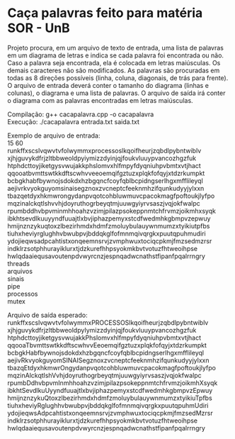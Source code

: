 # Caça palavras feito para matéria SOR - UnB
  
Projeto procura, em um arquivo de texto de entrada, uma lista de palavras em um diagrama de letras e indica se cada palavra foi encontrada ou não. Caso a palavra seja encontrada, ela é colocada em letras maiúsculas. Os demais caracteres não são modificados. As palavras são procuradas em todas as 8 direções possíveis (linha, coluna, diagonais, de trás para frente). O arquivo de entrada deverá conter o tamanho do diagrama (linhas e colunas), o diagrama e uma lista de palavras. O arquivo de saída irá conter o diagrama com as palavras encontradas em letras maiúsculas.
  
Compilação: g++ cacapalavra.cpp -o cacapalavra  
Execução:   ./cacapalavra entrada.txt saida.txt  
  
Exemplo de arquivo de entrada:  
15 60  
runkffxscslvqwvtvfolwymmxprocessoslkqoifheurjzqbdlpybntwiblv  
xjhjguvykdfrjzltbbweoldpyiymizzdyinjqjfoukvluuypvancozhgzfuk  
htphdcttoyjiketgysvwujakkphslomvxhlfmpyfdyqniuhpvbmtxvtjhact  
qqooatbvmttswtkkdftscwhvveeoemqifgztuzxplqkfofqyjxtdzrkumpkt  
bcbgkhabfbywnojsdokdxhzbgqncfcoyfqblbcpidngserlhgxmfflileyql  
aejivrkvyokguyomsinaisegznoxzvcneptcfeeknmhzifqunkudyyjylxxn  
tbazqetdyxhkmwrongydanpvqotcohbluwmuvcpacokmagfpoftoukjlyfpo  
mqzinalckqtlshvvhjdoyruthogrbeyqtmjuuwgyiyrvsaszjvqjokfwalpc  
rpumbddhvbpvminmhhoahzvzimjpilazpsokeppnmtchfrvmzjoikmhxsyqk  
ibkhtsevdlkuuyyndfuuajtlxbvjiphazpemyxstcdfwedmhkgbmpvzepwuy  
hmijnznzykuqtoxzlbezirhmdxhdmfzmoluybulauywnmumzxtyikiutpfbs  
tiuhxheviyrglughhvbwubpvjbddqkglfofmnmqivqrgkxpuutqpuhmudiri  
ydojieqwsadpcahtistxonqeemnsrvjzvmphwuxtociqcpkmjfmzsedmzrsr  
indklrzsotphhurayiklurxtjdzkurefhhpsyokmkbvtvotuzfhtweoihpse  
hwlqdaaiequsavoutenpdvwyrcnzjespnqadwcnathstfipanfpqalrrngry  
threads  
arquivos  
sinais  
pipe  
processos  
mutex 
  
Arquivo de saída esperado:  
runkffxscslvqwvtvfolwymmxPROCESSOSlkqoifheurjzqbdlpybntwiblv  
xjhjguvykdfrjzltbbweoldpyIymizzdyinjqjfoukvluuypvancozhgzfuk  
htphdcttoyjiketgysvwujakkPhslomvxhlfmpyfdyqniuhpvbmtxvtjhact  
qqooaTbvmttswtkkdftscwhvvEeoemqifgztuzxplqkfofqyjxtdzrkumpkt  
bcbgkHabfbywnojsdokdxhzbgqncfcoyfqblbcpidngserlhgxmfflileyql  
aejivRkvyokguyomSINAISegznoxzvcneptcfeeknmhzifqunkudyyjylxxn  
tbazqEtdyxhkmwrOngydanpvqotcohbluwmuvcpacokmagfpoftoukjlyfpo  
mqzinAlckqtlshVvhjdoyruthogrbeyqtmjuuwgyiyrvsaszjvqjokfwalpc  
rpumbDdhvbpvmInmhhoahzvzimjpilazpsokeppnmtchfrvmzjoikmhXsyqk  
ibkhtSevdlkuUyyndfuuajtlxbvjiphazpemyxstcdfwedmhkgbmpvzEpwuy  
hmijnznzykuQtoxzlbezirhmdxhdmfzmoluybulauywnmumzxtyikiuTpfbs  
tiuhxheviyRglughhvbwubpvjbddqkglfofmnmqivqrgkxpuutqpuhmUdiri  
ydojieqwsAdpcahtistxonqeemnsrvjzvmphwuxtociqcpkmjfmzsedMzrsr  
indklrzsotphhurayiklurxtjdzkurefhhpsyokmkbvtvotuzfhtweoihpse  
hwlqdaaiequsavoutenpdvwyrcnzjespnqadwcnathstfipanfpqalrrngry  
